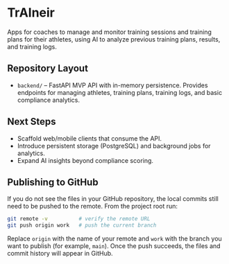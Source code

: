 # TrAIneir

Apps for coaches to manage and monitor training sessions and training plans
for their athletes, using AI to analyze previous training plans, results, and
training logs.

## Repository Layout

- `backend/` – FastAPI MVP API with in-memory persistence. Provides endpoints
  for managing athletes, training plans, training logs, and basic compliance
  analytics.

## Next Steps

- Scaffold web/mobile clients that consume the API.
- Introduce persistent storage (PostgreSQL) and background jobs for analytics.
- Expand AI insights beyond compliance scoring.

## Publishing to GitHub

If you do not see the files in your GitHub repository, the local commits still
need to be pushed to the remote. From the project root run:

```bash
git remote -v          # verify the remote URL
git push origin work   # push the current branch
```

Replace `origin` with the name of your remote and `work` with the branch you
want to publish (for example, `main`). Once the push succeeds, the files and
commit history will appear in GitHub.

